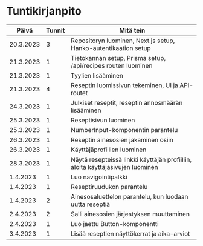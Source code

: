 # Tuntikirjanpito

| Päivä     | Tunnit | Mitä tein                                                                      |
| --------- | ------ | ------------------------------------------------------------------------------ |
| 20.3.2023 | 3      | Repositoryn luominen, Next.js setup, Hanko-autentikaation setup                |
| 21.3.2023 | 1      | Tietokannan setup, Prisma setup, /api/recipes routen luominen                  |
| 21.3.2023 | 1      | Tyylien lisääminen                                                             |
| 21.3.2023 | 4      | Reseptin luomissivun tekeminen, UI ja API-routet                               |
| 24.3.2023 | 1      | Julkiset reseptit, reseptin annosmäärän lisääminen                             |
| 25.3.2023 | 1      | Reseptisivun luominen                                                          |
| 25.3.2023 | 1      | NumberInput-komponentin parantelu                                              |
| 26.3.2023 | 1      | Reseptin ainesosien jakaminen osiin                                            |
| 26.3.2023 | 1      | Käyttäjäprofiilien luominen                                                    |
| 28.3.2023 | 1      | Näytä resepteissä linkki käyttäjän profiiliin, aloita käyttäjäsivujen luominen |
| 1.4.2023  | 1      | Luo navigointipalkki                                                           |
| 1.4.2023  | 1      | Reseptiruudukon parantelu                                                      |
| 1.4.2023  | 2      | Ainesosaluettelon parantelu, kun luodaan uutta reseptiä                        |
| 2.4.2023  | 2      | Salli ainesosien järjestyksen muuttaminen                                      |
| 2.4.2023  | 1      | Luo jaettu Button-komponentti                                                  |
| 3.4.2023  | 1      | Lisää reseptien näyttökerrat ja aika-arviot                                    |
